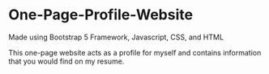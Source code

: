 # One-Page-Profile-Website

Made using Bootstrap 5 Framework, Javascript, CSS, and HTML

This one-page website acts as a profile for myself and contains information that you would find on my resume.
